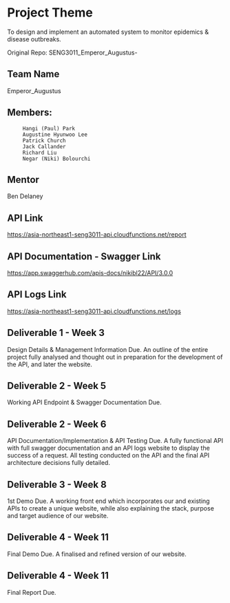 # Project Theme
To design and implement an automated system to monitor epidemics & disease outbreaks.

Original Repo: SENG3011_Emperor_Augustus-    

  ## Team Name
  Emperor_Augustus

  ## Members:
         Hangi (Paul) Park   
         Augustine Hyunwoo Lee
         Patrick Church
         Jack Callander
         Richard Liu
         Negar (Niki) Bolourchi

  ## Mentor
  Ben Delaney

  ## API Link
  https://asia-northeast1-seng3011-api.cloudfunctions.net/report

  ## API Documentation - Swagger Link
  https://app.swaggerhub.com/apis-docs/nikibl22/API/3.0.0

  ## API Logs Link
  https://asia-northeast1-seng3011-api.cloudfunctions.net/logs

  ## Deliverable 1 - Week 3
  Design Details & Management Information Due.
  An outline of the entire project fully analysed and thought out in preparation for the development of the API, and later the website.

  ## Deliverable 2 - Week 5
  Working API Endpoint & Swagger Documentation Due.

  ## Deliverable 2 - Week 6
  API Documentation/Implementation & API Testing Due.
  A fully functional API with full swagger documentation and an API logs website to display the success of a request. All       testing conducted on the API and the final API architecture decisions fully detailed.

  ## Deliverable 3 - Week 8
  1st Demo Due. A working front end which incorporates our and existing APIs to create a unique website, while also explaining the stack, purpose and target audience of our website.

  ## Deliverable 4 - Week 11
  Final Demo Due. A finalised and refined version of our website.
  
  ## Deliverable 4 - Week 11
  Final Report Due.

